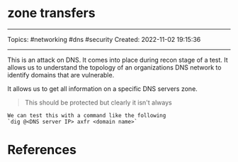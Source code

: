 # zone transfers
---
Topics: #networking #dns #security
Created: 2022-11-02 19:15:36

---

This is an attack on DNS. It comes into place during recon stage of a test. It allows us to understand the topology of an organizations DNS network to identify domains that are vulnerable.

It allows us to get all information on a specific DNS servers zone.

> This should be protected but clearly it isn't always

```ad-example
We can test this with a command like the following
`dig @<DNS server IP> axfr <domain name>`
```

# References
